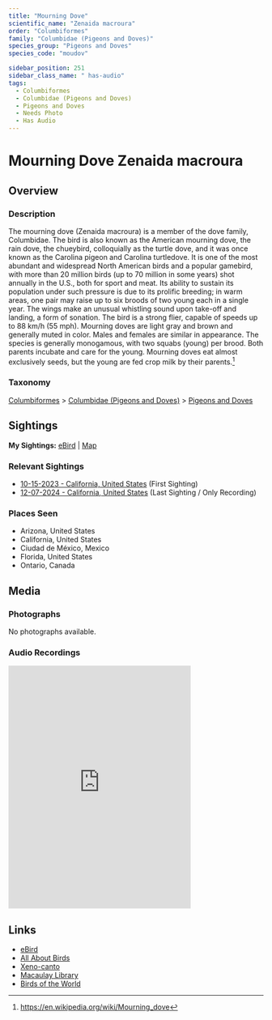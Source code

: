 ```yaml
---
title: "Mourning Dove"
scientific_name: "Zenaida macroura"
order: "Columbiformes"
family: "Columbidae (Pigeons and Doves)"
species_group: "Pigeons and Doves"
species_code: "moudov"

sidebar_position: 251
sidebar_class_name: " has-audio"
tags: 
  - Columbiformes
  - Columbidae (Pigeons and Doves)
  - Pigeons and Doves
  - Needs Photo
  - Has Audio
---
```


# Mourning Dove <span className='sci_name'>Zenaida macroura</span>

## Overview

### Description
The mourning dove (Zenaida macroura) is a member of the dove family, Columbidae. The bird is also known as the American mourning dove, the rain dove, the chueybird, colloquially as the turtle dove, and it was once known as the Carolina pigeon and Carolina turtledove. It is one of the most abundant and widespread North American birds and a popular gamebird, with more than 20 million birds (up to 70 million in some years) shot annually in the U.S., both for sport and meat. Its ability to sustain its population under such pressure is due to its prolific breeding; in warm areas, one pair may raise up to six broods of two young each in a single year. The wings make an unusual whistling sound upon take-off and landing, a form of sonation. The bird is a strong flier, capable of speeds up to 88 km/h (55 mph).
Mourning doves are light gray and brown and generally muted in color. Males and females are similar in appearance. The species is generally monogamous, with two squabs (young) per brood. Both parents incubate and care for the young. Mourning doves eat almost exclusively seeds, but the young are fed crop milk by their parents.[^1]

[^1]: https://en.wikipedia.org/wiki/Mourning_dove

### Taxonomy
[Columbiformes](/tags/columbiformes) > [Columbidae (Pigeons and Doves)](/tags/columbidae-pigeons-and-doves) > [Pigeons and Doves](/tags/pigeons-and-doves)


## Sightings

**My Sightings:** [eBird](https://ebird.org/lifelist?r=world&time=life&spp=moudov) | [Map](/map?species_code=moudov)

### Relevant Sightings

* [10-15-2023 - California, United States](https://ebird.org/checklist/S152332833) (First Sighting)
* [12-07-2024 - California, United States](https://ebird.org/checklist/S204701057) (Last Sighting / Only Recording)

### Places Seen

* Arizona, United States
* California, United States
* Ciudad de México, Mexico
* Florida, United States
* Ontario, Canada



## Media
### Photographs
No photographs available.

### Audio Recordings
<iframe src="https://macaulaylibrary.org/asset/627219292/embed" width="360" height="480" frameborder="0" allowfullscreen></iframe>

## Links
* [eBird](https://ebird.org/species/moudov) 
* [All About Birds](https://www.allaboutbirds.org/guide/moudov) 
* [Xeno-canto](https://www.xeno-canto.org/species/zenaida-macroura) 
* [Macaulay Library](https://search.macaulaylibrary.org/catalog?taxonCode=moudov&sort=rating_rank_desc)
* [Birds of the World](https://birdsoftheworld.org/bow/species/moudov)
